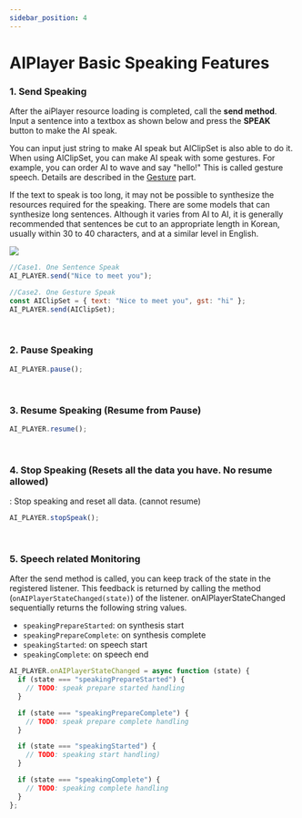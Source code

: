 ```yaml
---
sidebar_position: 4
---
```


# AIPlayer Basic Speaking Features

### 1. Send Speaking

After the aiPlayer resource loading is completed, call the **send method**. Input a sentence into a textbox as shown below and press the **SPEAK** button to make the AI speak.

You can input just string to make AI speak but AIClipSet is also able to do it. When using AIClipSet, you can make AI speak with some gestures. For example, you can order AI to wave and say "hello!" This is called gesture speech. Details are described in the [Gesture](#42-gesture) part.

If the text to speak is too long, it may not be possible to synthesize the resources required for the speaking. There are some models that can synthesize long sentences. Although it varies from AI to AI, it is generally recommended that sentences be cut to an appropriate length in Korean, usually within 30 to 40 characters, and at a similar level in English.

<img src="/img/aihuman/web/sdk_demo_03.png" />

```javascript
//Case1. One Sentence Speak
AI_PLAYER.send("Nice to meet you");

//Case2. One Gesture Speak
const AIClipSet = { text: "Nice to meet you", gst: "hi" };
AI_PLAYER.send(AIClipSet);
```

<br/>

### 2. Pause Speaking

```javascript
AI_PLAYER.pause();
```

<br/>

### 3. Resume Speaking (Resume from Pause)

```javascript
AI_PLAYER.resume();
```

<br/>

### 4. Stop Speaking (Resets all the data you have. No resume allowed)

: Stop speaking and reset all data. (cannot resume)

```javascript
AI_PLAYER.stopSpeak();
```

<br/>

### 5. Speech related Monitoring

After the send method is called, you can keep track of the state in the registered listener. This feedback is returned by calling the method (`onAIPlayerStateChanged(state)`) of the listener. onAIPlayerStateChanged sequentially returns the following string values.

- `speakingPrepareStarted`: on synthesis start
- `speakingPrepareComplete`: on synthesis complete
- `speakingStarted`: on speech start
- `speakingComplete`: on speech end

```javascript
AI_PLAYER.onAIPlayerStateChanged = async function (state) {
  if (state === "speakingPrepareStarted") {
    // TODO: speak prepare started handling
  }

  if (state === "speakingPrepareComplete") {
    // TODO: speak prepare complete handling
  }

  if (state === "speakingStarted") {
    // TODO: speaking start handling)
  }

  if (state === "speakingComplete") {
    // TODO: speaking complete handling
  }
};
```

